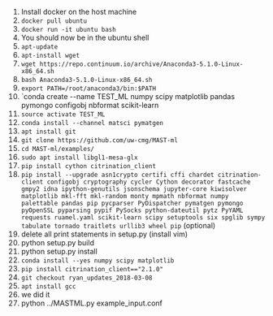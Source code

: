 1. Install docker on the host machine
2. `docker pull ubuntu`
3. `docker run -it ubuntu bash`
4. You should now be in the ubuntu shell
5. `apt-update`
6. `apt-install wget`
7. `wget https://repo.continuum.io/archive/Anaconda3-5.1.0-Linux-x86_64.sh`
8. `bash Anaconda3-5.1.0-Linux-x86_64.sh`
9. `export PATH=/root/anaconda3/bin:$PATH`
10. `conda create --name TEST_ML numpy scipy matplotlib pandas pymongo configobj nbformat scikit-learn
11. `source activate TEST_ML`
12. `conda install --channel matsci pymatgen`
13. `apt install git`
14. `git clone https://github.com/uw-cmg/MAST-ml`
15. `cd MAST-ml/examples/`
16. `sudo apt install libgl1-mesa-glx`
17. `pip install cython citrination_client`
18. `pip install --upgrade asn1crypto certifi cffi chardet citrination-client configobj cryptography cycler Cython decorator fastcache gmpy2 idna ipython-genutils jsonschema jupyter-core kiwisolver matplotlib mkl-fft mkl-random monty mpmath nbformat numpy palettable pandas pip pycparser PyDispatcher pymatgen pymongo pyOpenSSL pyparsing pypif PySocks python-dateutil pytz PyYAML requests ruamel.yaml scikit-learn scipy setuptools six spglib sympy tabulate tornado traitlets urllib3 wheel pip` (optional)
19. delete all print statements in setup.py (install vim)
20. python setup.py build
21. python setup.py install
22. `conda install --yes numpy scipy matplotlib`
23. `pip install citrination_client=="2.1.0"`
24. `git checkout ryan_updates_2018-03-08`
25. `apt install gcc`
26. we did it
27. python ../MASTML.py example_input.conf
